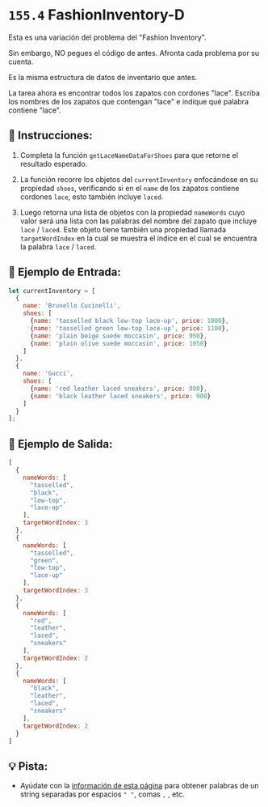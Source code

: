 # `155.4` FashionInventory-D

Esta es una variación del problema del "Fashion Inventory".  

Sin embargo, NO pegues el código de antes. Afronta cada problema por su cuenta.

Es la misma estructura de datos de inventario que antes.

La tarea ahora es encontrar todos los zapatos con cordones "lace". Escriba los nombres de los zapatos que contengan "lace" e indique qué palabra contiene "lace". 

## 📝 Instrucciones:

1. Completa la función `getLaceNameDataForShoes` para que retorne el resultado esperado.

2. La función recorre los objetos del `currentInventory` enfocándose en su propiedad `shoes`, verificando si en el `name` de los zapatos contiene cordones `lace`, esto también incluye `laced`.

3. Luego retorna una lista de objetos con la propiedad `nameWords` cuyo valor será una lista con las palabras del nombre del zapato que incluye `lace` / `laced`. Este objeto tiene también una propiedad llamada `targetWordIndex` en la cual se muestra el índice en el cual se encuentra la palabra `lace` / `laced`.

## 📎 Ejemplo de Entrada:

```js
let currentInventory = [
  {
    name: 'Brunello Cucinelli',
    shoes: [
      {name: 'tasselled black low-top lace-up', price: 1000},
      {name: 'tasselled green low-top lace-up', price: 1100},
      {name: 'plain beige suede moccasin', price: 950},
      {name: 'plain olive suede moccasin', price: 1050}
    ]
  },
  {
    name: 'Gucci',
    shoes: [
      {name: 'red leather laced sneakers', price: 800},
      {name: 'black leather laced sneakers', price: 900}
    ]
  }
];
```

## 📎 Ejemplo de Salida:

```js
[
  {
    nameWords: [
      "tasselled",
      "black",
      "low-top",
      "lace-up"
    ],
    targetWordIndex: 3
  },
  {
    nameWords: [
      "tasselled",
      "green",
      "low-top",
      "lace-up"
    ],
    targetWordIndex: 3
  },
  {
    nameWords: [
      "red",
      "leather",
      "laced",
      "sneakers"
    ],
    targetWordIndex: 2
  },
  {
    nameWords: [
      "black",
      "leather",
      "laced",
      "sneakers"
    ],
    targetWordIndex: 2
  }
]
```

## 💡 Pista:

+ Ayúdate con la [información de esta página](https://developer.mozilla.org/es/docs/Web/JavaScript/Reference/Global_Objects/String/split) para obtener palabras de un string separadas por espacios `" "`, comas `,` , etc. 




